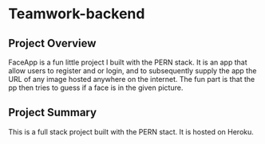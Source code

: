 # Teamwork-backend

## Project Overview

FaceApp is a fun little project I built with the PERN stack. It is an app that allow users
to register and or login, and to subsequently supply the app the URL of any image hosted
anywhere on the internet. The fun part is that the pp then tries to guess if a face is in the
given picture.

## Project Summary

This is a full stack project built with the PERN stact. It is hosted on Heroku.
